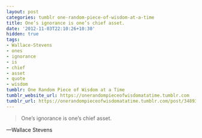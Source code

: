 ```yaml
---
layout: post
categories: tumblr one-random-piece-of-wisdom-at-a-time
title: One’s ignorance is one’s chief asset.
date: '2012-11-03T22:10:26+10:30'
hidden: true
tags:
- Wallace-Stevens
- ones
- ignorance
- is
- chief
- asset
- quote
- wisdom
tumblr: One Random Piece of Wisdom at a Time
tumblr_website_url: https://onerandompieceofwisdomatatime.tumblr.com
tumblr_url: https://onerandompieceofwisdomatatime.tumblr.com/post/34893864119/ones-ignorance-is-ones-chief-asset
---
```

> One’s ignorance is one’s chief asset.

—Wallace Stevens
